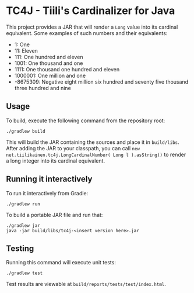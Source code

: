# TC4J - Tiili's Cardinalizer for Java

This project provides a JAR that will render a `Long` value into its cardinal equivalent. Some examples of such numbers and their equivalents:

* 1: One
* 11: Eleven
* 111: One hundred and eleven
* 1001: One thousand and one
* 1111: One thousand one hundred and eleven
* 1000001: One million and one
* -8675309: Negative eight million six hundred and seventy five thousand three hundred and nine

## Usage

To build, execute the following command from the repository root:

    ./gradlew build

This will build the JAR containing the sources and place it in `build/libs`. After adding the JAR to your classpath, you can call `new net.tiilikainen.tc4j.LongCardinalNumber( Long l ).asString()` to render a long integer into its cardinal equivalent.

## Running it interactively

To run it interactively from Gradle:

    ./gradlew run
    
To build a portable JAR file and run that:

    ./gradlew jar
    java -jar build/libs/tc4j-<insert version here>.jar

## Testing

Running this command will execute unit tests:

    ./gradlew test

Test results are viewable at `build/reports/tests/test/index.html`.